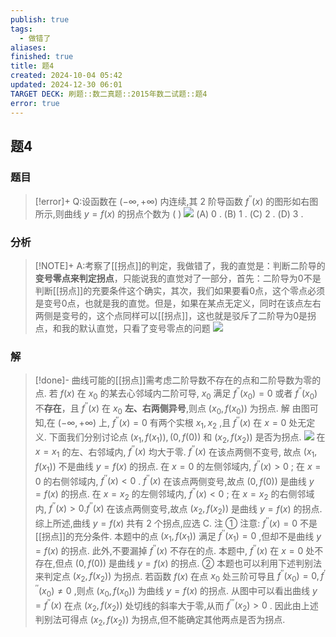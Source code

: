 ```yaml
---
publish: true
tags:
  - 做错了
aliases: 
finished: true
title: 题4
created: 2024-10-04 05:42
updated: 2024-12-30 06:01
TARGET DECK: 刷题::数二真题::2015年数二试题::题4
error: true
---
```

## 题4
### 题目
> [!error]+
> Q:设函数在 $( {-\infty , + \infty })$ 内连续,其 2 阶导函数 ${f}^{\prime \prime }( x)$ 的图形如右图所示,则曲线 $y = f( x)$ 的拐点个数为 ( )
> ![](https://img.hwenyi.live/202409302017926.webp)
> (A) 0 .
> (B) 1 .
> (C) 2 .
> (D) 3 .
### 分析
> [!NOTE]+
> A:考察了[[拐点]]的判定，我做错了，我的直觉是：判断二阶导的**变号零点来判定拐点**，只能说我的直觉对了一部分，首先：二阶导为0不是判断[[拐点]]的充要条件这个确实，其次，我们如果要看0点，这个零点必须是变号0点，也就是我的直觉。但是，如果在某点无定义，同时在该点左右两侧是变号的，这个点同样可以[[拐点]]，这也就是驳斥了二阶导为0是拐点，和我的默认直觉，只看了变号零点的问题
> ![](https://img.hwenyi.live/202411250119188.webp)
### 解
> [!done]-
> 曲线可能的[[拐点]]需考虑二阶导数不存在的点和二阶导数为零的点. 若 $f( x)$ 在 ${x}_{0}$ 的某去心邻域内二阶可导, ${x}_{0}$ 满足 ${f}^{\prime \prime }( {x}_{0}) = 0$ 或者 ${f}^{\prime \prime }( {x}_{0})$ 不**存在**，且 ${f}^{\prime \prime }( x)$ 在 ${x}_{0}$ **左、右两侧异号**,则点 $( {{x}_{0}, f( {x}_{0}) })$ 为拐点.
> 解 由图可知,在 $( {-\infty , + \infty })$ 上, ${f}^{\prime \prime }( x) = 0$ 有两个实根 ${x}_{1},{x}_{2}$ ,且 ${f}^{\prime \prime }( x)$ 在 $x = 0$ 处无定义.
> 下面我们分别讨论点 $( {{x}_{1}, f( {x}_{1}) }) ,( {0, f( 0) })$ 和 $( {{x}_{2}, f( {x}_{2}) })$ 是否为拐点.
> ![](https://img.hwenyi.live/202409302017932.webp)
> 在 $x = {x}_{1}$ 的左、右邻域内, ${f}^{\prime \prime }( x)$ 均大于零. ${f}^{\prime \prime }( x)$ 在该点两侧不变号, 故点 $( {{x}_{1}, f( {x}_{1}) })$ 不是曲线 $y = f( x)$ 的拐点.
> 在 $x = 0$ 的左侧邻域内, ${f}^{\prime \prime }( x) > 0$ ; 在 $x = 0$ 的右侧邻域内, ${f}^{\prime \prime }( x) < 0$ . ${f}^{\prime \prime }( x)$ 在该点两侧变号,故点 $( {0, f( 0) })$ 是曲线 $y = f( x)$ 的拐点.
> 在 $x = {x}_{2}$ 的左侧邻域内, ${f}^{\prime \prime }( x) < 0$ ; 在 $x = {x}_{2}$ 的右侧邻域内, ${f}^{\prime \prime }( x) > 0.{f}^{\prime \prime }( x)$ 在该点两侧变号,故点 $( {{x}_{2}, f( {x}_{2}) })$ 是曲线 $y = f( x)$ 的拐点.
> 综上所述,曲线 $y = f( x)$ 共有 2 个拐点,应选 C.
> 注 ① 注意: ${f}^{\prime \prime }( x) = 0$ 不是[[拐点]]的充分条件. 本题中的点 $( {{x}_{1}, f( {x}_{1}) })$ 满足 ${f}^{\prime \prime }( {x}_{1}) = 0$ ,但却不是曲线 $y = f( x)$ 的拐点. 此外,不要漏掉 ${f}^{\prime \prime }( x)$ 不存在的点. 本题中, ${f}^{\prime \prime }( x)$ 在 $x = 0$ 处不存在,但点 $( {0, f( 0) })$ 是曲线 $y = f( x)$ 的拐点.
> ② 本题也可以利用下述判别法来判定点 $( {{x}_{2}, f( {x}_{2}) })$ 为拐点. 若函数 $f( x)$ 在点 ${x}_{0}$ 处三阶可导且 ${f}^{\prime \prime }( {x}_{0}) = 0,{f}^{\prime \prime \prime }( {x}_{0}) \neq 0$ ,则点 $( {{x}_{0}, f( {x}_{0}) })$ 为曲线 $y = f( x)$ 的拐点.
> 从图中可以看出曲线 $y = {f}^{\prime \prime }( x)$ 在点 $( {{x}_{2}, f( {x}_{2}) })$ 处切线的斜率大于零,从而 ${f}^{\prime \prime \prime }( {x}_{2}) > 0$ . 因此由上述判别法可得点 $( {{x}_{2}, f( {x}_{2}) })$ 为拐点,但不能确定其他两点是否为拐点.

